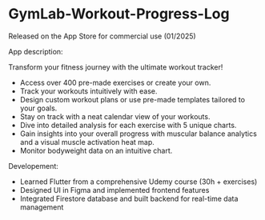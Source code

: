 # GymLab-Workout-Progress-Log
Released on the App Store for commercial use (01/2025)

App description:

Transform your fitness journey with the ultimate workout tracker! 
- Access over 400 pre-made exercises or create your own. 
- Track your workouts intuitively with ease.
- Design custom workout plans or use pre-made templates tailored to your goals.
- Stay on track with a neat calendar view of your workouts.
- Dive into detailed analysis for each exercise with 5 unique charts.
- Gain insights into your overall progress with muscular balance analytics and a visual muscle activation heat map.
- Monitor bodyweight data on an intuitive chart.

Developement:

- Learned Flutter from a comprehensive Udemy course (30h + exercises)
- Designed UI in Figma and implemented frontend features
- Integrated Firestore database and built backend for real-time data management
